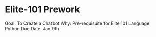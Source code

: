 # Elite-101 Prework

Goal: To Create a Chatbot
Why: Pre-requisuite for Elite 101 
Language: Python
Due Date: Jan 9th 

